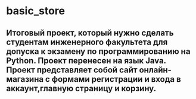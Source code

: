 # basic_store
## Итоговый проект, который нужно сделать студентам инженерного факультета для допуска к экзамену по программированию на Python. Проект перенесен на язык Java. Проект представляет собой сайт онлайн-магазина с формами регистрации и входа в аккаунт,главную страницу и корзину.

